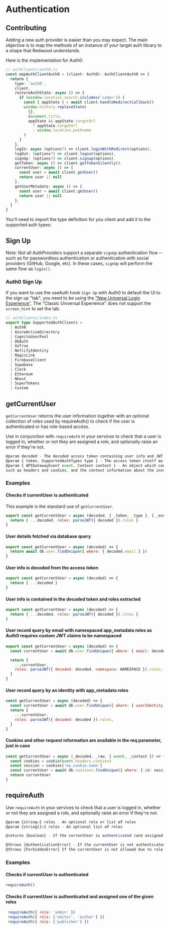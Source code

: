 # Authentication

## Contributing

Adding a new auth provider is easier than you may expect. The main objective is to map the methods of an instance of your target auth library to a shape that Redwood understands.

Here is the implementation for Auth0:

```ts
// authClients/auth0.ts
const mapAuthClientAuth0 = (client: Auth0): AuthClientAuth0 => {
  return {
    type: 'auth0',
    client,
    restoreAuthState: async () => {
      if (window.location.search.includes('code=')) {
        const { appState } = await client.handleRedirectCallback()
        window.history.replaceState(
          {},
          document.title,
          appState && appState.targetUrl
            ? appState.targetUrl
            : window.location.pathname
        )
      }
    },
    logIn: async (options?) => client.loginWithRedirect(options),
    logOut: (options?) => client.logout(options),
    signUp: (options?) => client.signup(options),
    getToken: async () => client.getTokenSilently(),
    currentUser: async () => {
      const user = await client.getUser()
      return user || null
    },
    getUserMetadata: async () => {
      const user = await client.getUser()
      return user || null
    },
  }
}
```

You'll need to import the type definition for you client and add it to the supported auth types:

## Sign Up

Note: Not all AuthProviders support a separate `signUp` authentication flow -- such as for passwordless authentication or authentication with social providers (GitHub, Google, etc). In these cases, `signUp` will perform the same flow as `login()`.

### Auth0 Sign Up

If you want to use the useAuth hook `Sign Up` with Auth0 to default the UI to the sign up "tab", you need to be using the ["New Universal Login Experience"](https://auth0.com/docs/universal-login/new-experience). The "Classic Universal Experience" does not support the `screen_hint` to set the tab.

```ts
// authClients/index.ts
export type SupportedAuthClients =
  | Auth0
  | AzureActiveDirectory
  | CognitoUserPool
  | DbAuth
  | GoTrue
  | NetlifyIdentity
  | MagicLink
  | FirebaseClient
  | Supabase
  | Clerk
  | Ethereum
  | Nhost
  | SuperTokens
  | Custom
```

## getCurrentUser

`getCurrentUser` returns the user information together with
an optional collection of roles used by requireAuth() to check if the user is authenticated or has role-based access.

Use in conjunction with `requireAuth` in your services to check that a user is logged in, whether or not they are assigned a role, and optionally raise an error if they're not.

```js
@param decoded - The decoded access token containing user info and JWT claims like `sub`
@param { token, SupportedAuthTypes type } - The access token itself as well as the auth provider type
@param { APIGatewayEvent event, Context context } - An object which contains information from the invoker
such as headers and cookies, and the context information about the invocation such as IP Address
```

### Examples

#### Checks if currentUser is authenticated

This example is the standard use of `getCurrentUser`.

```js
export const getCurrentUser = async (decoded, { _token, _type }, { _event, _context }) => {
  return { ...decoded, roles: parseJWT({ decoded }).roles }
}
```

#### User details fetched via database query

```js
export const getCurrentUser = async (decoded) => {
  return await db.user.findUnique({ where: { decoded.email } })
}
```

#### User info is decoded from the access token

```js
export const getCurrentUser = async (decoded) => {
  return { ...decoded }
}
```

#### User info is contained in the decoded token and roles extracted

```js
export const getCurrentUser = async (decoded) => {
  return { ...decoded, roles: parseJWT({ decoded }).roles }
}
```

#### User record query by email with namespaced app_metadata roles as Auth0 requires custom JWT claims to be namespaced

```js
export const getCurrentUser = async (decoded) => {
  const currentUser = await db.user.findUnique({ where: { email: decoded.email } })

  return {
    ...currentUser,
    roles: parseJWT({ decoded: decoded, namespace: NAMESPACE }).roles,
  }
}
```

#### User record query by an identity with app_metadata roles

```js
const getCurrentUser = async (decoded) => {
  const currentUser = await db.user.findUnique({ where: { userIdentity: decoded.sub } })
  return {
    ...currentUser,
    roles: parseJWT({ decoded: decoded }).roles,
  }
}
```

#### Cookies and other request information are available in the req parameter, just in case

```js
const getCurrentUser = async (_decoded, _raw, { event, _context }) => {
  const cookies = cookie(event.headers.cookies)
  const session = cookies['my.cookie.name']
  const currentUser = await db.sessions.findUnique({ where: { id: session } })
  return currentUser
}
```


## requireAuth

 Use `requireAuth` in your services to check that a user is logged in, whether or not they are assigned a role, and optionally raise an error if they're not.

```js
@param {string=} roles - An optional role or list of roles
@param {string[]=} roles - An optional list of roles

@returns {boolean} - If the currentUser is authenticated (and assigned one of the given roles)

@throws {AuthenticationError} - If the currentUser is not authenticated
@throws {ForbiddenError} If the currentUser is not allowed due to role permissions
```

### Examples

#### Checks if currentUser is authenticated

```js
requireAuth()
```

#### Checks if currentUser is authenticated and assigned one of the given roles

```js
 requireAuth({ role: 'admin' })
 requireAuth({ role: ['editor', 'author'] })
 requireAuth({ role: ['publisher'] })
```
